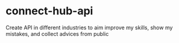 # connect-hub-api
Create API in different industries to aim improve my skills, show my mistakes, and collect advices from public
